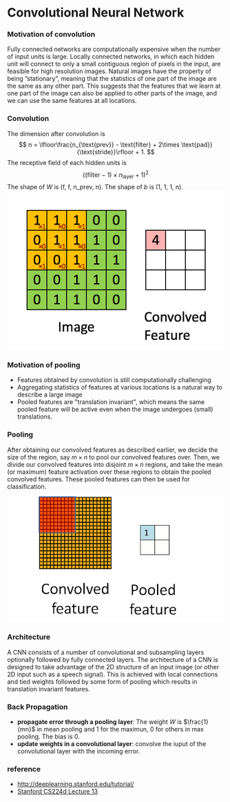 # Convolutional Neural Network

### Motivation of convolution
Fully connected networks are computationally expensive when the number of input units is large. Locally connected networks, in which each hidden unit will connect to only a small contiguous region of pixels in the input, are feasible for high resolution images.
Natural images have the property of being ”stationary”, meaning that the statistics of one part of the image are the same as any other part. This suggests that the features that we learn at one part of the image can also be applied to other parts of the image, and we can use the same features at all locations.
### Convolution
The dimension after convolution is
$$
n = \lfloor\frac{n_{\text{prev}} - \text{filter} + 2\times \text{pad}}{\text{stride}}\rfloor + 1.
$$
The receptive field of each hidden units is 
$$
((\text{filter} - 1)\times n_{\text{layer}} + 1)^2
$$
The shape of $W$ is (f, f, n_prev, n). The shape of $b$ is (1, 1, 1, n).
![Convolution_schematic.gif](resources/conv.gif)

### Motivation of pooling
* Features obtained by convolution is still computationally challenging
* Aggregating statistics of features at various locations is a natural way to describe a large image
* Pooled features are "translation invariant", which means the same pooled feature will be active even when the image undergoes (small) translations.

### Pooling
After obtaining our convolved features as described earlier, we decide the size of the region, say $m\times n$ to pool our convolved features over. Then, we divide our convolved features into disjoint $m\times n$ regions, and take the mean (or maximum) feature activation over these regions to obtain the pooled convolved features. These pooled features can then be used for classification.

<img src="resources/pool.gif" width="600">

### Architecture
A CNN consists of a number of convolutional and subsampling layers optionally followed by fully connected layers. The architecture of a CNN is designed to take advantage of the 2D structure of an input image (or other 2D input such as a speech signal). This is achieved with local connections and tied weights followed by some form of pooling which results in translation invariant features.

### Back Propagation
- **propagate error through a pooling layer**: The weight $W$ is $\frac{1}{mn}$ in mean pooling and 1 for the maximun, 0 for others in max pooling. The bias is 0. 
- **update weights in a convolutional layer**: convolve the iuput of the convolutional layer with the incoming error.

### reference
- http://deeplearning.stanford.edu/tutorial/
- [Stanford CS224d Lecture 13](http://cs224d.stanford.edu/lectures/CS224d-Lecture13.pdf)
